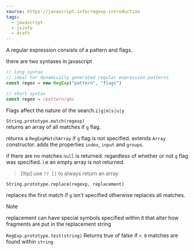 ```yaml
---
source: https://javascript.info/regexp-introduction
tags:
  - javascript
  - jsinfo
  - draft
---
```

A regular expression consists of a pattern and flags.

there are two syntaxes in javascript  

```typescript
// long syntax
// ideal for dynamically generated regular expression patterns
const regex = new RegExp("pattern", "flags")

// short syntax
const regex = /pattern/gmi
```

  Flags affect the nature of the search.`i|g|m|s|u|y`

`String.prototype.match(regexp)`  
returns an array of all matches if `g` flag.

returns a `RegExpMatchArray` if `g` flag is not specified.
extends `Array` constructor. adds the properties `index`, `input` and `groups`.

if there are no matches `null` is returned. regardless of whether or not `g` flag was specified. i.e an empty array is not returned.

> [!tip] use `?? []`  to always return an array


`String.prototype.replace(regexp, replacement)`

replaces the first match if `g` isn't specified otherwise replaces all matches.

>[!note] 
>replacement can have special symbols specified within it that alter how fragments are put in the replacement string


`RegExp.prototype.test(string)`
Returns true of false if `< 0` matches are found within `string`
